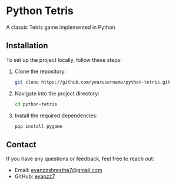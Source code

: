 

# Python Tetris

A classic Tetris game implemented in Python

## Installation

To set up the project locally, follow these steps:

1. Clone the repository:
   ```bash
   git clone https://github.com/yourusername/python-tetris.git
   ```
2. Navigate into the project directory:
   ```bash
   cd python-tetris
   ```
3. Install the required dependencies:
   ```bash
   pip install pygame
   ```
   

## Contact

If you have any questions or feedback, feel free to reach out:

- Email: evanzzshrestha7@gmail.com
- GitHub: [evanzz7](https://github.com/evanzz7)

